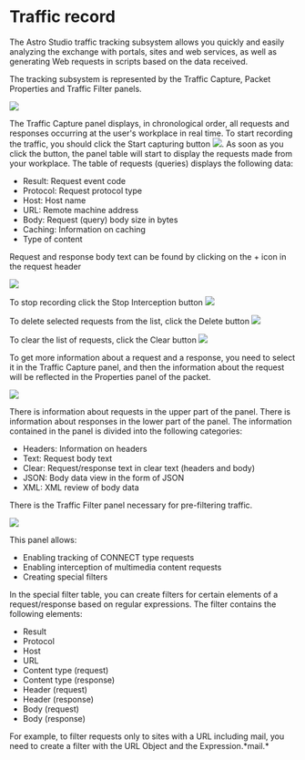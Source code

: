# Traffic record

The Astro Studio traffic tracking subsystem allows you quickly and easily analyzing the exchange with portals, sites and web services, as well as generating Web requests in scripts based on the data received.

The tracking subsystem is represented by the Traffic Capture, Packet Properties and Traffic Filter panels.

![](<../.gitbook/assets/1(74)_new.jpg>)

The Traffic Capture panel displays, in chronological order, all requests and responses occurring at the user's workplace in real time. To start recording the traffic, you should click the Start capturing button ![](<../.gitbook/assets/0 (122).png>). As soon as you click the button, the panel table will start to display the requests made from your workplace. The table of requests (queries) displays the following data:

* Result: Request event code
* Protocol: Request protocol type
* Host: Host name
* URL: Remote machine address
* Body: Request (query) body size in bytes
* Caching: Information on caching
* Type of content

Request and response body text can be found by clicking on the + icon in the request header

![](<../.gitbook/assets/1 (75).png>)

To stop recording click the Stop Interception button ![](<../.gitbook/assets/2 (17).png>)

To delete selected requests from the list, click the Delete button ![](<../.gitbook/assets/3 (16).png>)

To clear the list of requests, click the Clear button ![](<../.gitbook/assets/4 (13).png>)

To get more information about a request and a response, you need to select it in the Traffic Capture panel, and then the information about the request will be reflected in the Properties panel of the packet.

![](<../.gitbook/assets/5 (12).png>)

There is information about requests in the upper part of the panel. There is information about responses in the lower part of the panel. The information contained in the panel is divided into the following categories:

* Headers: Information on headers
* Text: Request body text
* Clear: Request/response text in clear text (headers and body)
* JSON: Body data view in the form of JSON
* XML: XML review of body data

There is the Traffic Filter panel necessary for pre-filtering traffic.

![](<../.gitbook/assets/6 (11).png>)

This panel allows:

* Enabling tracking of CONNECT type requests
* Enabling interception of multimedia content requests
* Creating special filters

In the special filter table, you can create filters for certain elements of a request/response based on regular expressions. The filter contains the following elements:

* Result
* Protocol
* Host
* URL
* Content type (request)
* Content type (response)
* Header (request)
* Header (response)
* Body (request)
* Body (response)

For example, to filter requests only to sites with a URL including mail, you need to create a filter with the URL Object and the Expression.\*mail.\*
